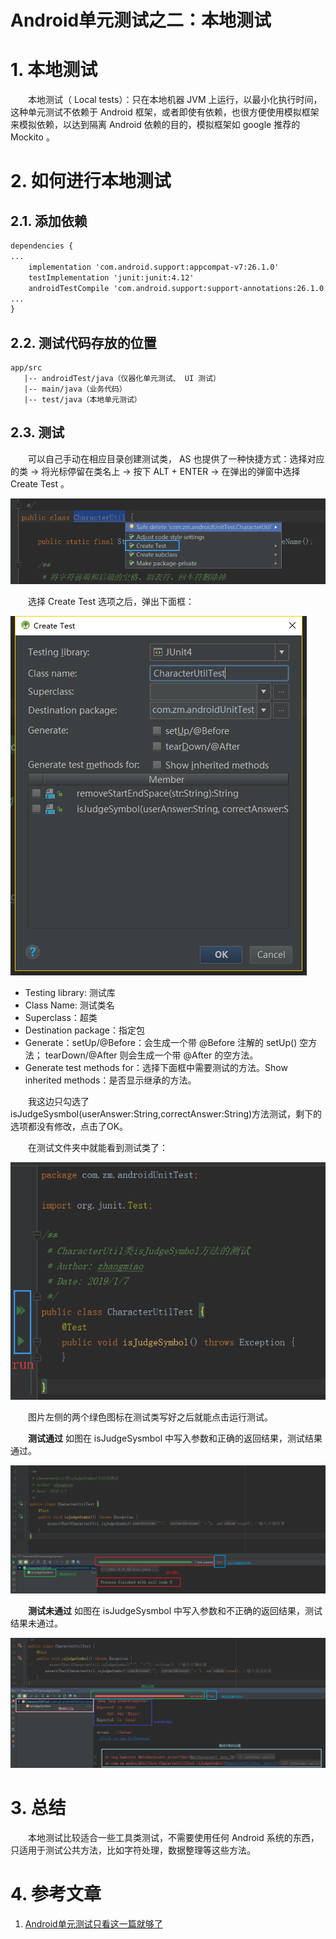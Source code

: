 # Android单元测试之二：本地测试

# 1. 本地测试

　　本地测试（ Local tests）：只在本地机器 JVM 上运行，以最小化执行时间，这种单元测试不依赖于 Android 框架，或者即使有依赖，也很方便使用模拟框架来模拟依赖，以达到隔离 Android 依赖的目的，模拟框架如 google 推荐的 Mockito 。
# 2. 如何进行本地测试

## 2.1. 添加依赖

```xml
dependencies {
...
    implementation 'com.android.support:appcompat-v7:26.1.0'
    testImplementation 'junit:junit:4.12'
    androidTestCompile 'com.android.support:support-annotations:26.1.0'
...
}
```

## 2.2. 测试代码存放的位置

```
app/src
   |-- androidTest/java（仪器化单元测试、 UI 测试）
   |-- main/java（业务代码）
   |-- test/java（本地单元测试）
```

## 2.3. 测试

　　可以自己手动在相应目录创建测试类， AS 也提供了一种快捷方式：选择对应的类 -> 将光标停留在类名上 -> 按下 ALT + ENTER -> 在弹出的弹窗中选择 Create Test 。

![](image/create_test.png)

　　选择 Create Test 选项之后，弹出下面框：

![](image/create_test_detail.png)

* Testing library: 测试库
* Class Name: 测试类名
* Superclass：超类
* Destination package：指定包
* Generate：setUp/@Before：会生成一个带 @Before 注解的 setUp() 空方法； tearDown/@After 则会生成一个带 @After 的空方法。
* Generate test methods for：选择下面框中需要测试的方法。Show inherited methods：是否显示继承的方法。

　　我这边只勾选了isJudgeSysmbol(userAnswer:String,correctAnswer:String)方法测试，剩下的选项都没有修改，点击了OK。

　　在测试文件夹中就能看到测试类了：

![](image/test_java.png)

　　图片左侧的两个绿色图标在测试类写好之后就能点击运行测试。

　　**测试通过** 如图在 isJudgeSysmbol 中写入参数和正确的返回结果，测试结果通过。

![](image/test_passed.png)

　　**测试未通过** 如图在 isJudgeSysmbol 中写入参数和不正确的返回结果，测试结果未通过。

![](image/test_failed.png)

# 3. 总结

　　本地测试比较适合一些工具类测试，不需要使用任何 Android 系统的东西，只适用于测试公共方法，比如字符处理，数据整理等这些方法。

# 4. 参考文章

1. [Android单元测试只看这一篇就够了](https://www.jianshu.com/p/aa51a3e007e2)

